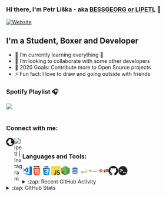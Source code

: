 ### Hi there, I'm Petr Liška - aka [BESSGEORG or LIPETL][website] 👋

[![Website](https://img.shields.io/website?label=LIPETL.eu&style=for-the-badge&url=https%3A%2F%2Flipetl.eu)](https://lipetl.eu)

## I'm a Student, Boxer and Developer

- 🌱 I’m currently learning everything 🤣
- 👯 I’m looking to collaborate with some other developers
- 🥅 2020 Goals: Contribute more to Open Source projects
- ⚡ Fun fact: I love to draw and going outside with friends

### Spotify Playlist 🎧

[<img  align="left"  src="https://mosaic.scdn.co/60/ab67616d0000b2731e6996455bedde98bee4d8f3ab67616d0000b2739bdba17352524fb9753a854fab67616d0000b273aa23541264bf8e3de8d9ad2aab67616d0000b273d924507819a6184ba30b4b33">][spotify]
<br />
<br />
### Connect with me:

[<img align="left" alt="lieptl.eu" width="22px" src="https://raw.githubusercontent.com/iconic/open-iconic/master/svg/globe.svg" />][website]
[<img align="left" alt="lipetl | Instagram" width="22px" src="https://cdn.jsdelivr.net/npm/simple-icons@v3/icons/instagram.svg" />][instagram]

<br />

### Languages and Tools:

<img align="left" alt="Visual Studio Code" width="26px" src="https://raw.githubusercontent.com/github/explore/80688e429a7d4ef2fca1e82350fe8e3517d3494d/topics/visual-studio-code/visual-studio-code.png" />
<img align="left" alt="HTML5" width="26px" src="https://raw.githubusercontent.com/github/explore/80688e429a7d4ef2fca1e82350fe8e3517d3494d/topics/html/html.png" />
<img align="left" alt="CSS3" width="26px" src="https://raw.githubusercontent.com/github/explore/80688e429a7d4ef2fca1e82350fe8e3517d3494d/topics/css/css.png" />
<img align="left" alt="JavaScript" width="26px" src="https://raw.githubusercontent.com/github/explore/80688e429a7d4ef2fca1e82350fe8e3517d3494d/topics/javascript/javascript.png" />
<img align="left" alt="Node.js" width="26px" src="https://raw.githubusercontent.com/github/explore/80688e429a7d4ef2fca1e82350fe8e3517d3494d/topics/nodejs/nodejs.png" />
<img align="left" alt="SQL" width="26px" src="https://raw.githubusercontent.com/github/explore/80688e429a7d4ef2fca1e82350fe8e3517d3494d/topics/sql/sql.png" />
<img align="left" alt="MySQL" width="26px" src="https://raw.githubusercontent.com/github/explore/80688e429a7d4ef2fca1e82350fe8e3517d3494d/topics/mysql/mysql.png" />
<img align="left" alt="MongoDB" width="26px" src="https://raw.githubusercontent.com/github/explore/80688e429a7d4ef2fca1e82350fe8e3517d3494d/topics/mongodb/mongodb.png" />
<img align="left" alt="Git" width="26px" src="https://raw.githubusercontent.com/github/explore/80688e429a7d4ef2fca1e82350fe8e3517d3494d/topics/git/git.png" />
<img align="left" alt="GitHub" width="26px" src="https://raw.githubusercontent.com/github/explore/78df643247d429f6cc873026c0622819ad797942/topics/github/github.png" />
<img align="left" alt="Terminal" width="26px" src="https://raw.githubusercontent.com/github/explore/80688e429a7d4ef2fca1e82350fe8e3517d3494d/topics/terminal/terminal.png" />

<br />
<br />



<details>
  <summary>:zap: Recent GitHub Activity</summary>
  
<!--START_SECTION:activity-->

<!--END_SECTION:activity-->

</details>

<details>
  <summary>:zap: GitHub Stats</summary>

  <img align="left" alt="lipetl's GitHub Stats" src="https://github-readme-stats.codestackr.vercel.app/api?username=BESSGEORG&show_icons=true&hide_border=true" />
</details>

[website]: https://lipetl.eu
[twitter]: https://twitter.com/foxakox
[youtube]: https://youtube.com/BZEVA
[instagram]: https://instagram.com/_li_sak_
[spotify]: https://open.spotify.com/playlist/1aupmakx4lm0Qzj1EfWAQP?si=AC14MykkRBS3QHSc37K5Eg
